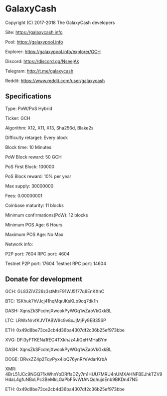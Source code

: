 GalaxyCash
======
Copyright (C) 2017-2018 The GalaxyCash developers


Site:                                       https://galaxycash.info

Pool:                                       https://galaxypool.info

Explorer:                                   https://galaxypool.info/explorer/GCH

Discord:                                    https://discord.gg/NseejAk

Telegram:                                   http://t.me/galaxycash

Reddit:                                     https://www.reddit.com/user/galaxycash

Specifications
--------------
Type:                                       PoW/PoS Hybrid

Ticker:                                     GCH

Algorithm:                                  X12, X11, X13, Sha256d, Blake2s

Difficulty retarget:                        Every block

Block time:                                 10 Minutes

PoW Block reward:                           50 GCH

PoS First Block:                            100000

PoS Block reward:                           10% per year

Max supply:                                 30000000

Fees:                                       0.00000001

Coinbase maturity:                          11 blocks

Minimum confirmations(PoW):                 12 blocks

Minimum POS Age:                            6 Hours

Maximum POS Age:                            No Max

Network info:

P2P port:                                   7604
RPC port:                                   4604

Testnet P2P port:                           17604
Testnet RPC port:                           14604


Donate for development
--------------

GCH:                                        GL83ZiVZ26z3stMtrF91WJ5f77q6EnKXnC

BTC:                                        1SKhuk7hVJcj41hqMqrJKsKLb9oq7dk1h

DASH:                                       XqnsZkSFcdmjXwcokPyWGq1wZaoVkGxkBL

LTC:                                        LRWxNrvfKJVTABW9c9v8xJjMjPy9EB35SP

ETH:                                        0x49d8be73ce2cb4d36ba4307df2c36b25ef973bbe

XVG:                                        DFi3yFTKENa1fEC4TXkhJz4JiGeHMHaBYm

DASH:                                       XqnsZkSFcdmjXwcokPyWGq1wZaoVkGxkBL

DOGE:                                       DRvxZZ4p2TqvPyx4ioQ76ynRYeVdarKrbA

XMR:                                        4BrL51JCc9NGQ71kWhnYoDRffsDZy7m1HUU7MRU4nUMXAHNFBEJhkTZV9HdaL4gfuNBxLPc3BeMkLGaPbF5vWtANQqhujdEnb9BKDn47N5

ETH:                                        0x49d8be73ce2cb4d36ba4307df2c36b25ef973bbe

